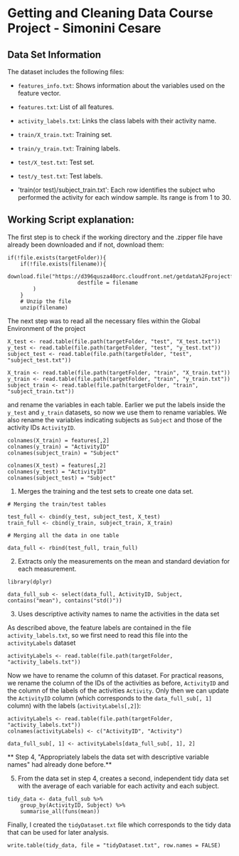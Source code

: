 # Getting and Cleaning Data Course Project - Simonini Cesare

## Data Set Information

The dataset includes the following files:

- `features_info.txt`: Shows information about the variables used on the feature vector.

- `features.txt`: List of all features.

- `activity_labels.txt`: Links the class labels with their activity name.

- `train/X_train.txt`: Training set.

- `train/y_train.txt`: Training labels.

- `test/X_test.txt`: Test set.

- `test/y_test.txt`: Test labels.

- 'train(or test)/subject_train.txt': Each row identifies the subject who performed the activity for each window sample. Its range is from 1 to 30.

## Working Script explanation:

The first step is to check if the working directory and the .zipper file have already been downloaded and if not, download them:
```
if(!file.exists(targetFolder)){
    if(!file.exists(filename)){
        download.file("https://d396qusza40orc.cloudfront.net/getdata%2Fprojectfiles%2FUCI%20HAR%20Dataset.zip",
                      destfile = filename
        )
    }
    # Unzip the file
    unzip(filename)
```

The next step was to read all the necessary files within the Global Environment of the project
```
X_test <- read.table(file.path(targetFolder, "test", "X_test.txt"))
y_test <- read.table(file.path(targetFolder, "test", "y_test.txt"))
subject_test <- read.table(file.path(targetFolder, "test", "subject_test.txt"))

X_train <- read.table(file.path(targetFolder, "train", "X_train.txt"))
y_train <- read.table(file.path(targetFolder, "train", "y_train.txt"))
subject_train <- read.table(file.path(targetFolder, "train", "subject_train.txt"))
```

and rename the variables in each table. Earlier we put the labels inside the `y_test` and `y_train` datasets, so now we use them to rename variables. We also rename the variables indicating subjects as `Subject` and those of the activity IDs `ActivityID`.
```
colnames(X_train) = features[,2]
colnames(y_train) = "ActivityID"
colnames(subject_train) = "Subject"

colnames(X_test) = features[,2]
colnames(y_test) = "ActivityID"
colnames(subject_test) = "Subject"
```

1. Merges the training and the test sets to create one data set.
```
# Merging the train/test tables

test_full <- cbind(y_test, subject_test, X_test)
train_full <- cbind(y_train, subject_train, X_train)

# Merging all the data in one table

data_full <- rbind(test_full, train_full)
```

2. Extracts only the measurements on the mean and standard deviation for each measurement.
```
library(dplyr)

data_full_sub <- select(data_full, ActivityID, Subject, contains("mean"), contains("std()"))
```

3. Uses descriptive activity names to name the activities in the data set

As described above, the feature labels are contained in the file `activity_labels.txt`, so we first need to read this file into the `activityLabels` dataset
```
activityLabels <- read.table(file.path(targetFolder, "activity_labels.txt"))
```
Now we have to rename the column of this dataset. For practical reasons, we rename the column of the IDs of the activities as before, `ActivityID` and the column of the labels of the activities `Activity`.
Only then we can update the `ActivityID` column (which corresponds to the `data_full_sub[, 1]` column) with the labels (`activityLabels[,2]`):
```
activityLabels <- read.table(file.path(targetFolder, "activity_labels.txt"))
colnames(activityLabels) <- c("ActivityID", "Activity")

data_full_sub[, 1] <- activityLabels[data_full_sub[, 1], 2]
```

** Step 4, "Appropriately labels the data set with descriptive variable names" had already done before.** 

5. From the data set in step 4, creates a second, independent tidy data set with the average of each variable for each activity and each subject.
```
tidy_data <- data_full_sub %>%
    group_by(ActivityID, Subject) %>%
    summarise_all(funs(mean))
```

Finally, I created the `tidyDataset.txt` file which corresponds to the tidy data that can be used for later analysis.
```
write.table(tidy_data, file = "tidyDataset.txt", row.names = FALSE)
```
